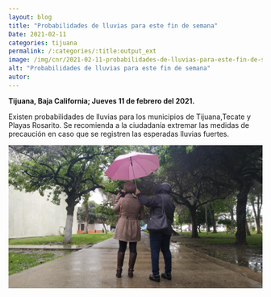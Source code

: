 ```yaml
---
layout: blog
title: "Probabilidades de lluvias para este fin de semana"
Date: 2021-02-11
categories: tijuana
permalink: /:categories/:title:output_ext
image: /img/cnr/2021-02-11-probabilidades-de-lluvias-para-este-fin-de-semana.jpg
alt: "Probabilidades de lluvias para este fin de semana"
autor:
---
```


**Tijuana, Baja California; Jueves 11 de febrero del 2021.** 

Existen probabilidades de lluvias para los municipios de Tijuana,Tecate y Playas Rosarito. Se recomienda a la ciudadanía extremar las medidas de precaución en caso que se registren las esperadas lluvias fuertes. 

<div id="carouselExampleSlidesOnly" class="carousel slide" data-ride="carousel">
  <div class="carousel-inner">
    <div class="carousel-item active">
       <img class="d-block w-100" src="/img/cnr/2021-02-11-probabilidades-de-lluvias-para-este-fin-de-semana.jpg" loading="lazy"  alt="Probabilidades de lluvias para este fin de semana">
    </div>
  </div>
</div>